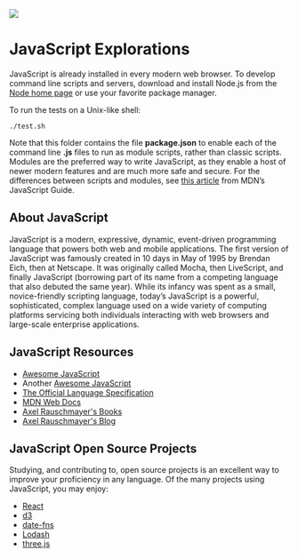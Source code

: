 <img src="https://raw.githubusercontent.com/rtoal/ple/main/docs/resources/javascript-logo-64.png">

# JavaScript Explorations

JavaScript is already installed in every modern web browser. To develop command line scripts and servers, download and install Node.js from the [Node home page](https://nodejs.org) or use your favorite package manager.

To run the tests on a Unix-like shell:

```
./test.sh
```

Note that this folder contains the file **package.json** to enable each of the command line **.js** files to run as module scripts, rather than classic scripts. Modules are the preferred way to write JavaScript, as they enable a host of newer modern features and are much more safe and secure. For the differences between scripts and modules, see [this article](https://developer.mozilla.org/en-US/docs/Web/JavaScript/Guide/Modules) from MDN’s JavaScript Guide.

## About JavaScript

JavaScript is a modern, expressive, dynamic, event-driven programming language that powers both web and mobile applications. The first version of JavaScript was famously created in 10 days in May of 1995 by Brendan Eich, then at Netscape. It was originally called Mocha, then LiveScript, and finally JavaScript (borrowing part of its name from a competing language that also debuted the same year). While its infancy was spent as a small, novice-friendly scripting language, today’s JavaScript is a powerful, sophisticated, complex language used on a wide variety of computing platforms servicing both individuals interacting with web browsers and large-scale enterprise applications.

## JavaScript Resources

- [Awesome JavaScript](https://github.com/sorrycc/awesome-javascript)
- Another [Awesome JavaScript](https://js.libhunt.com/)
- [The Official Language Specification](https://www.ecma-international.org/publications-and-standards/standards/ecma-262/)
- [MDN Web Docs](https://developer.mozilla.org/en-US/docs/Web)
- [Axel Rauschmayer's Books](https://exploringjs.com/)
- [Axel Rauschmayer's Blog](http://www.2ality.com/)

## JavaScript Open Source Projects

Studying, and contributing to, open source projects is an excellent way to improve your proficiency in any language. Of the many projects using JavaScript, you may enjoy:

- [React](https://github.com/facebook/react)
- [d3](https://github.com/mbostock/d3)
- [date-fns](https://github.com/date-fns/date-fns)
- [Lodash](https://github.com/lodash/lodash)
- [three.js](https://github.com/mrdoob/three.js)
